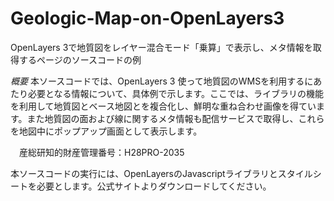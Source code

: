 # Geologic-Map-on-OpenLayers3
OpenLayers 3で地質図をレイヤー混合モード「乗算」で表示し、メタ情報を取得するページのソースコードの例

*概要*
本ソースコードでは、OpenLayers 3 使って地質図のWMSを利用するにあたり必要となる情報について、具体例で示します。ここでは、ライブラリの機能を利用して地質図とベース地図とを複合化し、鮮明な重ね合わせ画像を得ています。また地質図の面および線に関するメタ情報も配信サービスで取得し、これらを地図中にポップアップ画面として表示します。

　産総研知的財産管理番号：H28PRO-2035

本ソースコードの実行には、OpenLayersのJavascriptライブラリとスタイルシートを必要とします。公式サイトよりダウンロードしてください。


